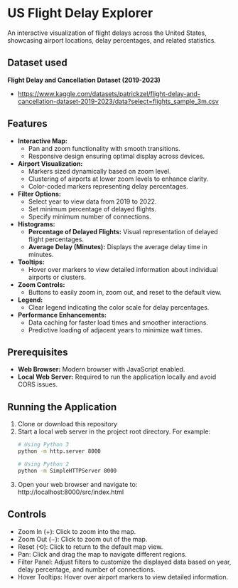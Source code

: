 # US Flight Delay Explorer

An interactive visualization of flight delays across the United States, showcasing airport locations, delay percentages, and related statistics.
## Dataset used

**Flight Delay and Cancellation Dataset (2019-2023)**
- https://www.kaggle.com/datasets/patrickzel/flight-delay-and-cancellation-dataset-2019-2023/data?select=flights_sample_3m.csv

## Features
- **Interactive Map:**
  - Pan and zoom functionality with smooth transitions.
  - Responsive design ensuring optimal display across devices.
- **Airport Visualization:**
  - Markers sized dynamically based on zoom level.
  - Clustering of airports at lower zoom levels to enhance clarity.
  - Color-coded markers representing delay percentages.
- **Filter Options:**
  - Select year to view data from 2019 to 2022.
  - Set minimum percentage of delayed flights.
  - Specify minimum number of connections.
- **Histograms:**
  - **Percentage of Delayed Flights:** Visual representation of delayed flight percentages.
  - **Average Delay (Minutes):** Displays the average delay time in minutes.
- **Tooltips:**
  - Hover over markers to view detailed information about individual airports or clusters.
- **Zoom Controls:**
  - Buttons to easily zoom in, zoom out, and reset to the default view.
- **Legend:**
  - Clear legend indicating the color scale for delay percentages.
- **Performance Enhancements:**
  - Data caching for faster load times and smoother interactions.
  - Predictive loading of adjacent years to minimize wait times.

## Prerequisites
- **Web Browser:** Modern browser with JavaScript enabled.
- **Local Web Server:** Required to run the application locally and avoid CORS issues.

## Running the Application

1. Clone or download this repository
2. Start a local web server in the project root directory. For example:
   ```bash
   # Using Python 3
   python -m http.server 8000

   # Using Python 2
   python -m SimpleHTTPServer 8000
3. Open your web browser and navigate to:
http://localhost:8000/src/index.html

## Controls
- Zoom In (+): Click to zoom into the map.
- Zoom Out (−): Click to zoom out of the map.
- Reset (⟲): Click to return to the default map view.
- Pan: Click and drag the map to navigate different regions.
- Filter Panel: Adjust filters to customize the displayed data based on year, delay percentage, and number of connections.
- Hover Tooltips: Hover over airport markers to view detailed information.

